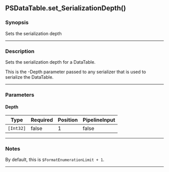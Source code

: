 PSDataTable.set_SerializationDepth()
------------------------------------

### Synopsis
Sets the serialization depth

---

### Description

Sets the serialization depth for a DataTable.

This is the -Depth parameter passed to any serializer that is used to serialize the DataTable.

---

### Parameters
#### **Depth**

|Type     |Required|Position|PipelineInput|
|---------|--------|--------|-------------|
|`[Int32]`|false   |1       |false        |

---

### Notes
By default, this is `$FormatEnumerationLimit + 1`.

---
